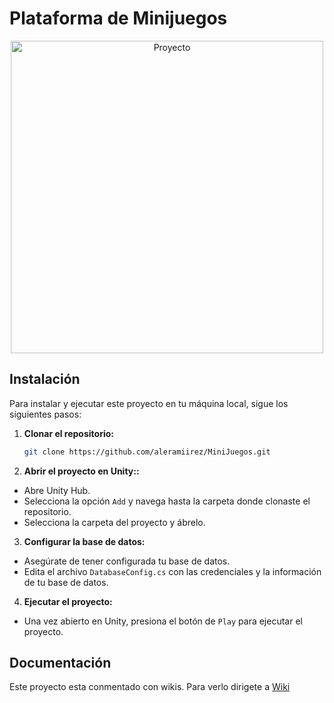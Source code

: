 # Plataforma de Minijuegos

<div align="center">
  <img src="https://github.com/aleramiirez/MiniJuegos/assets/121113496/65feed69-1219-454c-bc27-61f1af682380" alt="Proyecto" width="500"/>
</div>

## Instalación

Para instalar y ejecutar este proyecto en tu máquina local, sigue los siguientes pasos:

1. **Clonar el repositorio:**
   ```bash
   git clone https://github.com/aleramiirez/MiniJuegos.git

2. **Abrir el proyecto en Unity::**
 - Abre Unity Hub.
 - Selecciona la opción `Add` y navega hasta la carpeta donde clonaste el repositorio.
 - Selecciona la carpeta del proyecto y ábrelo.

3. **Configurar la base de datos:**
 - Asegúrate de tener configurada tu base de datos.
 - Edita el archivo `DatabaseConfig.cs` con las credenciales y la información de tu base de datos.

4. **Ejecutar el proyecto:**
 - Una vez abierto en Unity, presiona el botón de `Play` para ejecutar el proyecto.

## Documentación

Este proyecto esta conmentado con wikis. Para verlo dirigete a [Wiki](https://github.com/aleramiirez/MiniJuegos/wiki)
